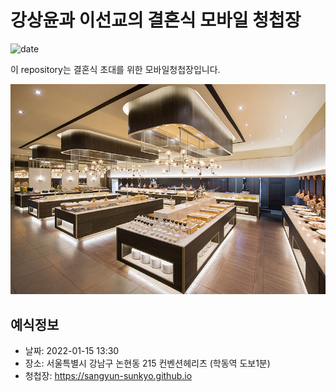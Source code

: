 # 강상윤과 이선교의 결혼식 모바일 청첩장
![date](https://img.shields.io/date/1642253400.svg?style=for-the-badge)

이 repository는 결혼식 초대를 위한 모바일청첩장입니다. 

![메인사진](https://github.com/seongun-boseul-wedding/seongun-boseul-wedding.github.io/blob/master/docs/images/main-background.jpg)

## 예식정보

* 날짜: 2022-01-15 13:30
* 장소: 서울특별시 강남구 논현동 215 컨벤션헤리츠 (학동역 도보1분)
* 청첩장: https://sangyun-sunkyo.github.io
